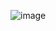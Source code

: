 ![image](https://github.com/JaimeVillalbaO/BirthdayWisherEmail-Intermediate-Day-32/assets/152451848/89febfb8-6d5a-4630-a206-8ed1f6f577b9)
